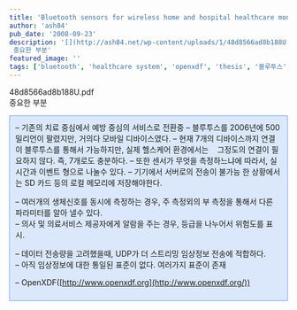 ```yaml
---
title: 'Bluetooth sensors for wireless home and hospital healthcare monitoring'
author: 'ash84'
pub_date: '2008-09-23'
description: '[](http://ash84.net/wp-content/uploads/1/48d8566ad8b188U.pdf)48d8566ad8b188U.pdf  
 중요한 부분'
featured_image: ''
tags: ['bluetooth', 'healthcare system', 'openxdf', 'thesis', '블루투스']
---
```



[](http://ash84.net/wp-content/uploads/1/48d8566ad8b188U.pdf)48d8566ad8b188U.pdf  
 중요한 부분

<div class="txc-textbox" style="BORDER-RIGHT: #79a5e4 1px solid; PADDING-RIGHT: 10px; BORDER-TOP: #79a5e4 1px solid; PADDING-LEFT: 10px; PADDING-BOTTOM: 10px; BORDER-LEFT: #79a5e4 1px solid; PADDING-TOP: 10px; BORDER-BOTTOM: #79a5e4 1px solid; BACKGROUND-COLOR: #dbe8fb">  
 – 기존의 치료 중심에서 예방 중심의 서비스로 전환중  
 – 블루투스를 2006년에 500 밀리언이 팔렸지만, 거의다 모바일 디바이스였다.   
 – 현재 7개의 디바이스까지 연결이 블루투스를 통해서 가능하지만, 실제 헬스케어 환경에서는  
    그정도의 연결이 필요하지 않다. 즉, 7개로도 충분하다. – 또한 센서가 무엇을 측정하느냐에 따라서, 실시간과 이벤트 형으로 나눌수 있다.   
 – 기기에서 서버로의 전송이 불가능 한 상황에서는 SD 카드 등의 로컬 메모리에 저장해야한다.

– 여러개의 생체신호를 동시에 측정하는 경우, 주 측정외의 부 측정을 통해서 다른 파라미터를 알아 낼수 있다.   
 – 의사 및 의료서비스 제공자에게 알람을 주는 경우, 등급을 나누어서 위험도를 표시.

– 데이터 전송량을 고려했을때, UDP가 더 스트리밍 임상정보 전송에 적합하다.   
 – 아직 임상정보에 대한 통일된 표준이 없다. 여러가지 표준이 존재

– OpenXDF([http://www.openxdf.org](http://www.openxdf.org/))

</div>

